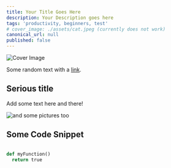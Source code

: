 ```yaml
---
title: Your Title Goes Here
description: Your Description goes here
tags: 'productivity, beginners, test'
# cover_image: ./assets/cat.jpeg (currently does not work)
canonical_url: null
published: false
---
```

![Cover Image](https://images.unsplash.com/photo-1644333192059-10ec15101699)

Some random text with a [link](https://code.visualstudio.com).

## Serious title

Add some text here and there!

![and some pictures too](./assets/cat.jpeg)

## Some Code Snippet

```python

def myFunction()
  return true
```